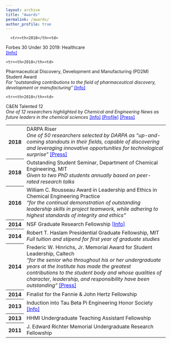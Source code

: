 ```yaml
---
layout: archive
title: "Awards"
permalink: /awards/
author_profile: true
---
```


<table>
  
      <tr><th>2018</th><td>
Forbes 30 Under 30 2019: Healthcare<br>
<a href="https://www.forbes.com/30-under-30/2019/healthcare/" target="_blank" style="color:blue">[Info]</a><br>
  </td></tr>
  
    <tr><th>2018</th><td>
Pharmaceutical Discovery, Development and Manufacturing (PD2M) Student Award<br>
<em>For &ldquo;outstanding contributions to the field of pharmaceutical discovery, development or manufacturing&rdquo;</em> <a href="https://www.aiche.org/community/awards/aiche-pd2m-student-award" target="_blank" style="color:blue">[Info]</a><br>
  </td></tr>

    <tr><th>2018</th><td>
C&amp;EN Talented 12<br>
<em>One of 12 researchers highlighted by Chemical and Engineering News as future leaders in the chemical sciences</em> <a href="http://talented12.cenmag.org" target="_blank" style="color:blue">[Info]</a> <a href="https://cen.acs.org/articles/96/i33/Connor-Coley.html" target="_blank" style="color:blue">[Profile]</a> <a href="http://news.mit.edu/2018/mit-connor-coley-chemical-engineering-news-talented-twelve-0914" target="_blank" style="color:blue">[Press]</a><br>
  </td></tr>
  
  <tr><th>2018</th><td>
DARPA Riser<br>
<em>One of 50 researchers selected by DARPA as &ldquo;up-and-coming standouts in their fields, capable of discovering and leveraging innovative opportunities for technological surprise&rdquo;</em>
<a href="http://news.mit.edu/2018/mit-graduate-student-connor-coley-named-darpa-riser-0716" target="_blank" style="color:blue">[Press]</a><br>
  </td></tr>
  
  <tr><th>2018</th><td>
Outstanding Student Seminar, Department of Chemical Engineering, MIT<br>
<em>Given to two PhD students annually based on peer-rated research talks</em><br>
  </td></tr>

  <tr><th>2016</th><td>
William C. Rousseau Award in Leadership and Ethics in Chemical Engineering Practice<br>
<em>&ldquo;for the continual demonstration of outstanding leadership skills in project teamwork, while adhering to highest standards of integrity and ethics&rdquo;</em><br>
  </td></tr>

  <tr><th>2014</th><td>
NSF Graduate Research Fellowship <a href="https://www.nsfgrfp.org/general_resources/about" target="_blank" style="color:blue">[Info]</a> <br>
  </td></tr>

  <tr><th>2014</th><td>
Robert T. Haslam Presidential Graduate Fellowship, MIT<br>
<em>Full tuition and stipend for first year of graduate studies</em>
  </td></tr>

  <tr><th>2014</th><td>
Frederic W. Hinrichs, Jr. Memorial Award for Student Leadership, Caltech<br>
<em>&ldquo;for the senior who throughout his or her undergraduate years at the Institute has made the greatest contributions to the student body and whose qualities of character, leadership, and responsibility have been outstanding&rdquo;</em> <a href="http://www.caltech.edu/news/caltech-s-student-leaders-42999" target="_blank" style="color:blue">[Press]</a><br>
  </td></tr>

  <tr><th>2014</th><td>
Finalist for the Fannie &amp; John Hertz Fellowship<br>
  </td></tr>

  <tr><th>2013</th><td>
Induction into Tau Beta Pi Engineering Honor Society <a href="https://www.tbp.org/cand/scholastic.cfm" target="_blank" style="color:blue">[Info]</a>
  </td></tr>

  <tr><th>2013</th><td>
HHMI Undergraduate Teaching Assistant Fellowship
  </td></tr>

  <tr><th>2011</th><td>
J. Edward Richter Memorial Undergraduate Research Fellowship
  </td></tr>



</table>



